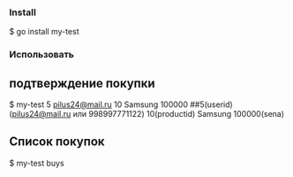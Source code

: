 ### Install
$ go install my-test


### Использовать


## подтверждение покупки
$ my-test 5 pilus24@mail.ru 10 Samsung 100000
##5(userid) (pilus24@mail.ru или 998997771122) 10(productid) Samsung 100000(sena)

## Список покупок
$ my-test buys
